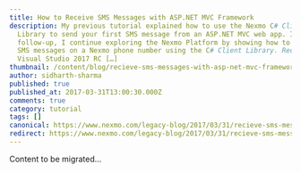 ```yaml
---
title: How to Receive SMS Messages with ASP.NET MVC Framework
description: My previous tutorial explained how to use the Nexmo C# Client
  Library to send your first SMS message from an ASP.NET MVC web app. In this
  follow-up, I continue exploring the Nexmo Platform by showing how to receive
  SMS messages on a Nexmo phone number using the C# Client Library. Requirements
  Visual Studio 2017 RC […]
thumbnail: /content/blog/recieve-sms-messages-with-asp-net-mvc-framework-dr/sms-receive.png
author: sidharth-sharma
published: true
published_at: 2017-03-31T13:00:30.000Z
comments: true
category: tutorial
tags: []
canonical: https://www.nexmo.com/legacy-blog/2017/03/31/recieve-sms-messages-with-asp-net-mvc-framework-dr
redirect: https://www.nexmo.com/legacy-blog/2017/03/31/recieve-sms-messages-with-asp-net-mvc-framework-dr
---
```


Content to be migrated...
